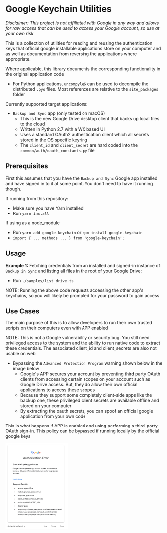 Google Keychain Utilities
=========================

*Disclaimer: This project is not affiliated with Google in any way and allows for raw access that can be used to access your Google account, so use at your own risk*

This is a collection of utilities for reading and reusing the authentication keys that official google installable applications store on your computer and as well as documentation from reversing the applications where appropriate.

Where applicable, this library documents the corresponding functionality in the original application code
- For Python applications, `uncompyle6` can be used to decompile the distributed `.pyo` files. Most references are relative to the `site_packages` folder

Currently supported target applications:
- `Backup and Sync` app (only tested on macOS)
	- This is the new Google Drive desktop client that backs up local files to the cloud
	- Written in Python 2.7 with a WX based UI
	- Uses a standard OAuth2 authentication client which all secrets stored in the OS specific keyring
	- The `client_id` and `client_secret` are hard coded into the `common/auth/oauth_constants.py` file

Prerequisites
-------------

First this assumes that you have the `Backup and Sync` Google app installed and have signed in to it at some point. You don't need to have it running though.

If running from this repository:
- Make sure you have Yarn installed
- Run `yarn install`

If using as a node_module
- Run `yarn add google-keychain` or `npm install google-keychain`
- `import { ... methods ... } from 'google-keychain';`


Usage
-----

**Example 1:** Fetching credentials from an installed and signed-in instance of `Backup in Sync` and listing all files in the root of your Google Drive:
- Run `./samples/list_drive.ts`


NOTE: Running the above code requests accessing the other app's keychains, so you will likely be prompted for your password to gain access



Use Cases
---------

The main purpose of this is to allow developers to run their own trusted scripts on their computers even with APP enabled

NOTE: This is not a Google vulnerability or security bug. You still need privileged access to the system and the ability to run native code to extract these credentials. The associated client_id and client_secrets are also not usable on web

- Bypassing the `Advanced Protection Program` warning shown below in the image below
	- Google's APP secures your account by preventing third party OAuth clients from accessing certain scopes on your account such as Google Drive access. But, they do allow their own official applications to access these scopes
	- Because they support some completely client-side apps like the backup one, these privileged client secrets are available offline and stored on your computer
	- By extracting the oauth secrets, you can spoof an official google application from your own code


This is what happens if APP is enabled and using performing a third-party OAuth sign-in. This policy can be bypassed if running locally by the official google keys

<img src="https://raw.githubusercontent.com/dennisss/google-keychain/master/google-app-policy.png" width="200">

